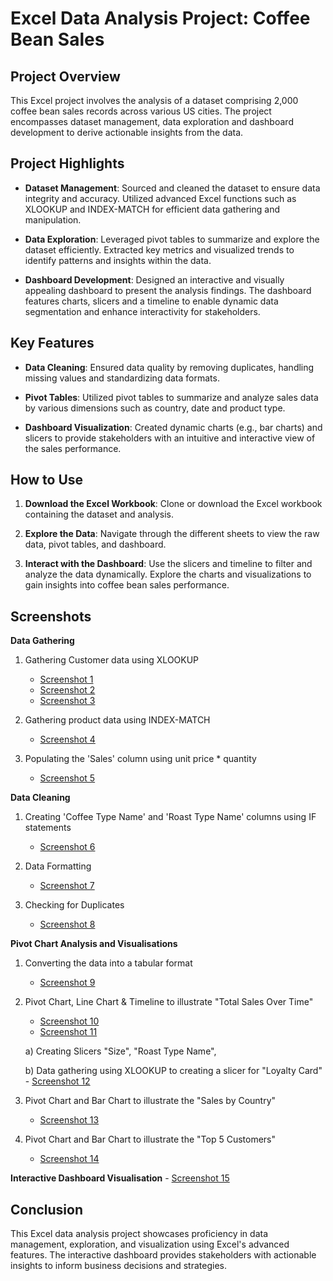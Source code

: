 # Excel Data Analysis Project: Coffee Bean Sales

## Project Overview

This Excel project involves the analysis of a dataset comprising 2,000 coffee bean sales records across various US cities. The project encompasses dataset management, data exploration and dashboard development to derive actionable insights from the data.

## Project Highlights

- **Dataset Management**: Sourced and cleaned the dataset to ensure data integrity and accuracy. Utilized advanced Excel functions such as XLOOKUP and INDEX-MATCH for efficient data gathering and manipulation.

- **Data Exploration**: Leveraged pivot tables to summarize and explore the dataset efficiently. Extracted key metrics and visualized trends to identify patterns and insights within the data.

- **Dashboard Development**: Designed an interactive and visually appealing dashboard to present the analysis findings. The dashboard features charts, slicers and a timeline to enable dynamic data segmentation and enhance interactivity for stakeholders.

## Key Features

- **Data Cleaning**: Ensured data quality by removing duplicates, handling missing values and standardizing data formats.
  
- **Pivot Tables**: Utilized pivot tables to summarize and analyze sales data by various dimensions such as country, date and product type.
  
- **Dashboard Visualization**: Created dynamic charts (e.g., bar charts) and slicers to provide stakeholders with an intuitive and interactive view of the sales performance.

## How to Use

1. **Download the Excel Workbook**: Clone or download the Excel workbook containing the dataset and analysis.
   
2. **Explore the Data**: Navigate through the different sheets to view the raw data, pivot tables, and dashboard.
   
3. **Interact with the Dashboard**: Use the slicers and timeline to filter and analyze the data dynamically. Explore the charts and visualizations to gain insights into coffee bean sales performance.

## Screenshots

**Data Gathering**

1. Gathering Customer data using XLOOKUP
   - [Screenshot 1](https://github.com/sonalitejura/portfolio-projects/blob/main/excel-project/screenshots/screenshots/Picture_1.png) 
   - [Screenshot 2]()
   - [Screenshot 3](https://github.com/sonalitejura/portfolio-projects/blob/main/excel-project/screenshots/screenshots/Picture_3.png)

2. Gathering product data using INDEX-MATCH
   - [Screenshot 4](screenshots/Picture_4.png)

3. Populating the 'Sales' column using unit price * quantity
   - [Screenshot 5](screenshots/Picture_5.png)

**Data Cleaning**
1. Creating 'Coffee Type Name' and 'Roast Type Name' columns using IF statements
   - [Screenshot 6](screenshots/Picture_6.png)

2. Data Formatting 
   - [Screenshot 7](screenshots/Picture_7.png)

3. Checking for Duplicates
   - [Screenshot 8](screenshots/Picture_8.png)

**Pivot Chart Analysis and Visualisations**
1. Converting the data into a tabular format 
   - [Screenshot 9](screenshots/Picture_9.png)

2. Pivot Chart, Line Chart & Timeline to illustrate "Total Sales Over Time"
   - [Screenshot 10](screenshots/Picture_10.png)
   - [Screenshot 11](screenshots/Picture_11.png)

    a) Creating Slicers "Size", "Roast Type Name",  

    b) Data gathering using XLOOKUP to creating a slicer for "Loyalty Card" 
         - [Screenshot 12](screenshots/Picture_12.png)

   

3. Pivot Chart and Bar Chart to illustrate the "Sales by Country"
   - [Screenshot 13](screenshots/Picture_13.png)

4. Pivot Chart and Bar Chart to illustrate the "Top 5 Customers"
   - [Screenshot 14](screenshots/Picture_14.png)

**Interactive Dashboard Visualisation**
     - [Screenshot 15](screenshots/Picture_15.png)


## Conclusion

This Excel data analysis project showcases proficiency in data management, exploration, and visualization using Excel's advanced features. The interactive dashboard provides stakeholders with actionable insights to inform business decisions and strategies.

